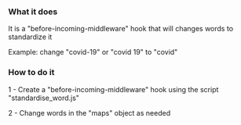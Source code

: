 ### What it does

It is a "before-incoming-middleware" hook that will changes words to standardize it

Example: change "covid-19" or "covid 19" to "covid"

### How to do it

1 - Create a "before-incoming-middleware" hook using the script "standardise_word.js"

2 - Change words in the "maps" object as needed
